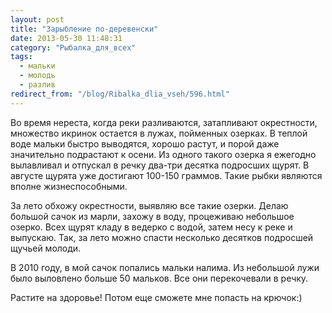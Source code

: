 ```yaml
---
layout: post
title: "Зарыбление по-деревенски"
date: 2013-05-30 11:48:31
category: "Рыбалка_для_всех"
tags:
  - мальки
  - молодь
  - разлив
redirect_from: "/blog/Ribalka_dlia_vseh/596.html"
---
```

Во время нереста, когда реки разливаются, затапливают окрестности,
множество икринок остается в лужах, пойменных озерках. В теплой воде
мальки быстро выводятся, хорошо растут, и порой даже значительно
подрастают к осени. Из одного такого озерка я ежегодно вылавливал и
отпускал в речку два-три десятка подросших щурят. В августе щурята уже
достигают 100-150 граммов. Такие рыбки являются вполне жизнеспособными. 

За лето обхожу окрестности, выявляю все такие озерки. Делаю большой
сачок из марли, захожу в воду, процеживаю небольшое озерко. Всех щурят
кладу в ведерко с водой, затем несу к реке и выпускаю. Так, за лето
можно спасти несколько десятков подросшей щучьей молоди.

В 2010 году, в мой сачок попались мальки налима. Из небольшой лужи было
выловлено больше 50 мальков. Все они перекочевали в речку.

Растите на здоровье! Потом еще сможете мне попасть на крючок:)
